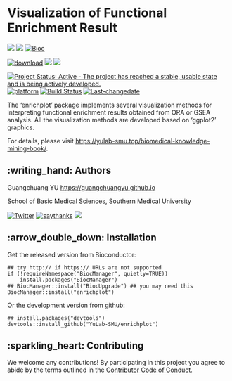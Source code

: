 <!-- README.md is generated from README.Rmd. Please edit that file -->

Visualization of Functional Enrichment Result
=============================================

[![](https://img.shields.io/badge/release%20version-1.10.1-green.svg)](https://www.bioconductor.org/packages/enrichplot)
[![](https://img.shields.io/badge/devel%20version-1.11.2-green.svg)](https://github.com/guangchuangyu/enrichplot)
[![Bioc](http://www.bioconductor.org/shields/years-in-bioc/enrichplot.svg)](https://www.bioconductor.org/packages/devel/bioc/html/enrichplot.html#since)

[![download](http://www.bioconductor.org/shields/downloads/release/enrichplot.svg)](https://bioconductor.org/packages/stats/bioc/enrichplot)
[![](https://img.shields.io/badge/download-163819/total-blue.svg)](https://bioconductor.org/packages/stats/bioc/enrichplot)
[![](https://img.shields.io/badge/download-7883/month-blue.svg)](https://bioconductor.org/packages/stats/bioc/enrichplot)

[![Project Status: Active - The project has reached a stable, usable
state and is being actively
developed.](http://www.repostatus.org/badges/latest/active.svg)](http://www.repostatus.org/#active)
[![platform](http://www.bioconductor.org/shields/availability/devel/enrichplot.svg)](https://www.bioconductor.org/packages/devel/bioc/html/enrichplot.html#archives)
[![Build
Status](http://www.bioconductor.org/shields/build/devel/bioc/treeio.svg)](https://bioconductor.org/checkResults/devel/bioc-LATEST/treeio/)
[![Last-changedate](https://img.shields.io/badge/last%20change-2021--01--08-green.svg)](https://github.com/GuangchuangYu/treeio/commits/master)

The ‘enrichplot’ package implements several visualization methods for
interpreting functional enrichment results obtained from ORA or GSEA
analysis. All the visualization methods are developed based on ‘ggplot2’
graphics.

For details, please visit
<a href="https://yulab-smu.top/biomedical-knowledge-mining-book/" class="uri">https://yulab-smu.top/biomedical-knowledge-mining-book/</a>.

:writing\_hand: Authors
-----------------------

Guangchuang YU
<a href="https://guangchuangyu.github.io" class="uri">https://guangchuangyu.github.io</a>

School of Basic Medical Sciences, Southern Medical University

[![Twitter](https://img.shields.io/twitter/url/http/shields.io.svg?style=social&logo=twitter)](https://twitter.com/intent/tweet?hashtags=enrichplot)
[![saythanks](https://img.shields.io/badge/say-thanks-ff69b4.svg)](https://saythanks.io/to/GuangchuangYu)
[![](https://img.shields.io/badge/follow%20me%20on-WeChat-green.svg)](https://guangchuangyu.github.io/blog_images/biobabble.jpg)

:arrow\_double\_down: Installation
----------------------------------

Get the released version from Bioconductor:

    ## try http:// if https:// URLs are not supported
    if (!requireNamespace("BiocManager", quietly=TRUE))
        install.packages("BiocManager")
    ## BiocManager::install("BiocUpgrade") ## you may need this
    BiocManager::install("enrichplot")

Or the development version from github:

    ## install.packages("devtools")
    devtools::install_github("YuLab-SMU/enrichplot")

:sparkling\_heart: Contributing
-------------------------------

We welcome any contributions! By participating in this project you agree
to abide by the terms outlined in the [Contributor Code of
Conduct](CONDUCT.md).
